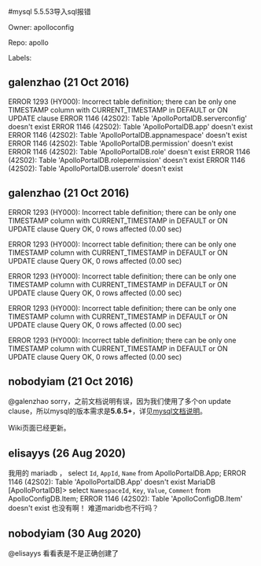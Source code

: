 #mysql 5.5.53导入sql报错

Owner: apolloconfig

Repo: apollo

Labels: 

## galenzhao (21 Oct 2016)

ERROR 1293 (HY000): Incorrect table definition; there can be only one TIMESTAMP column with CURRENT_TIMESTAMP in DEFAULT or ON UPDATE clause
ERROR 1146 (42S02): Table 'ApolloPortalDB.serverconfig' doesn't exist
ERROR 1146 (42S02): Table 'ApolloPortalDB.app' doesn't exist
ERROR 1146 (42S02): Table 'ApolloPortalDB.appnamespace' doesn't exist
ERROR 1146 (42S02): Table 'ApolloPortalDB.permission' doesn't exist
ERROR 1146 (42S02): Table 'ApolloPortalDB.role' doesn't exist
ERROR 1146 (42S02): Table 'ApolloPortalDB.rolepermission' doesn't exist
ERROR 1146 (42S02): Table 'ApolloPortalDB.userrole' doesn't exist


## galenzhao (21 Oct 2016)

ERROR 1293 (HY000): Incorrect table definition; there can be only one TIMESTAMP column with CURRENT_TIMESTAMP in DEFAULT or ON UPDATE clause
Query OK, 0 rows affected (0.00 sec)

ERROR 1293 (HY000): Incorrect table definition; there can be only one TIMESTAMP column with CURRENT_TIMESTAMP in DEFAULT or ON UPDATE clause
Query OK, 0 rows affected (0.00 sec)

ERROR 1293 (HY000): Incorrect table definition; there can be only one TIMESTAMP column with CURRENT_TIMESTAMP in DEFAULT or ON UPDATE clause
Query OK, 0 rows affected (0.00 sec)

ERROR 1293 (HY000): Incorrect table definition; there can be only one TIMESTAMP column with CURRENT_TIMESTAMP in DEFAULT or ON UPDATE clause
Query OK, 0 rows affected (0.00 sec)

ERROR 1293 (HY000): Incorrect table definition; there can be only one TIMESTAMP column with CURRENT_TIMESTAMP in DEFAULT or ON UPDATE clause
Query OK, 0 rows affected (0.00 sec)


## nobodyiam (21 Oct 2016)

@galenzhao sorry，之前文档说明有误，因为我们使用了多个on update clause，所以mysql的版本需求是**5.6.5+**，详见[mysql文档说明](http://dev.mysql.com/doc/refman/5.6/en/timestamp-initialization.html)。

Wiki页面已经更新。


## elisayys (26 Aug 2020)

我用的 mariadb ， select `Id`, `AppId`, `Name` from ApolloPortalDB.App;
ERROR 1146 (42S02): Table 'ApolloPortalDB.App' doesn't exist
MariaDB [ApolloPortalDB]> select `NamespaceId`, `Key`, `Value`, `Comment` from ApolloConfigDB.Item;
ERROR 1146 (42S02): Table 'ApolloConfigDB.Item' doesn't exist
也没有啊！ 难道maridb也不行吗？

## nobodyiam (30 Aug 2020)

@elisayys 看看表是不是正确创建了

